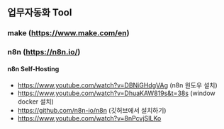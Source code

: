 ## 업무자동화 Tool

### make (https://www.make.com/en)

### n8n (https://n8n.io/)

#### n8n Self-Hosting
- https://www.youtube.com/watch?v=DBNiGHdgVAg (n8n 원도우 설치)
- https://www.youtube.com/watch?v=DhuaKAW819s&t=38s (window docker 설치)
- https://github.com/n8n-io/n8n (깃허브에서 설치하기)
- https://www.youtube.com/watch?v=8nPcvjSILKo 
